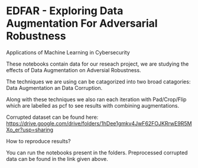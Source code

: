 # EDFAR - Exploring Data Augmentation For Adversarial Robustness
Applications of Machine Learning in Cybersecurity

These notebooks contain data for our reseach project, we are studying the effects of Data Augmentation on Adversial Robustness.

The techniques we are using can be catagorized into two broad catagories: Data Augmentation an Data Corruption.

Along with these techniques we also ran each iteration with Pad/Crop/Flip which are labelled as pcf to see results with combining augmentations.

Corrupted dataset can be found here: https://drive.google.com/drive/folders/1hDee1gmkv4JwF62FOJKRrwE9R5MXo_er?usp=sharing

How to reproduce results?

You can run the notebooks present in the folders.
Preprocessed corrupted data can be found in the link given above.
